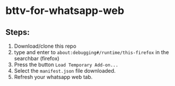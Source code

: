 # bttv-for-whatsapp-web

## Steps:
1. Download/clone this repo
2. type and enter to `about:debugging#/runtime/this-firefox` in the searchbar (firefox)
3. Press the button `Load Temporary Add-on...`
4. Select the `manifest.json` file downloaded.
5. Refresh your whatsapp web tab.

